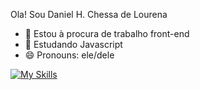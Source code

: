 Ola! Sou Daniel H. Chessa de Lourena

- 🔭 Estou à procura de trabalho front-end
- 🌱 Estudando Javascript
- 😄 Pronouns: ele/dele

[![My Skills](https://skillicons.dev/icons?i=js,css,html,react,ts,nodejs,figma&theme=light)](https://skillicons.dev)
